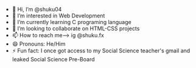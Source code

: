- 👋 Hi, I’m @shuku04
- 👀 I’m interested in Web Development
- 🌱 I’m currently learning C programing language
- 💞️ I’m looking to collaborate on HTML-CSS projects
- 📫 How to reach me--> ig @shuku.fx
- 😄 Pronouns: He/Him
- ⚡ Fun fact: I once got access to my Social Science teacher's gmail and leaked Social Science Pre-Board

<!---
shuku04/shuku04 is a ✨ special ✨ repository because its `README.md` (this file) appears on your GitHub profile.
You can click the Preview link to take a look at your changes.
--->
